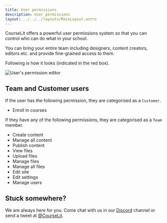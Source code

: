```yaml
---
title: User permissions
description: User permissions
layout: ../../../layouts/MainLayout.astro
---
```


CourseLit offers a powerful user permissions system so that you can control who can do what in your school.

You can bring your entire team including designers, content creators, editors etc. and provide fine-grained access to them.

Following is how it looks (indicated in the red box).

![User's permission editor](/assets/users/user-permission-editor.png)

## Team and Customer users

If the user has the following permission, they are categorised as a `Customer`.

-   Enroll in courses

If they have any of the following permissions, they are categorised as a `Team` member.

-   Create content
-   Manage all content
-   Publish content
-   View files
-   Upload files
-   Manage files
-   Manage all files
-   Edit site
-   Edit settings
-   Manage users

## Stuck somewhere?

We are always here for you. Come chat with us in our <a href="https://discord.com/invite/GR4bQsN" target="_blank">Discord</a> channel or send a tweet at <a href="https://twitter.com/courselit" target="_blank">@CourseLit</a>.
